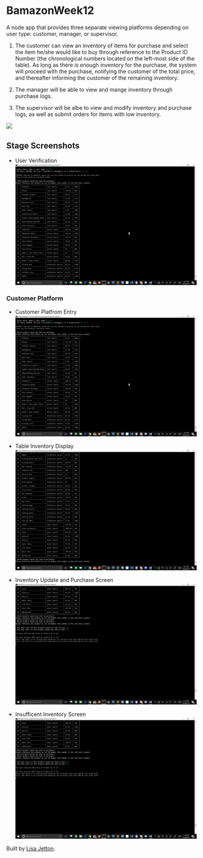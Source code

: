 # BamazonWeek12
A node app that provides three separate viewing platforms depending on user type: customer, manager, or supervisor.

1. The customer can view an inventory of items for purchase and select the item he/she would like to buy through reference to the Product ID Number (the chronological numbers located on the left-most side of the table). As long as there is enough inventory for the purchase, the system will proceed with the purchase, notifying the customer of the total price, and thereafter informing the customer of the remaining inventory.

2. The manager will be able to view and mange inventory through purchase logs. 

3. The supervisor will be albe to view and modify inventory and purchase logs, as well as submit orders for items with low inventory.


![](https://media.giphy.com/media/3ohhwqps0apDj0l17i/giphy.gif)


## Stage Screenshots
* User Verification 
![Customer Platfrom Entry](/screenshots/customer-entry.png)

### Customer Platform
* Customer Platfrom Entry
![Customer Platfrom Entry](/screenshots/customer-entry.png)

* Table Inventory Display
![Table Inventory Display](/screenshots/fullTable-display.png)

* Inventory Update and Purchase Screen
![Inventory Update and Purchase Screen](/screenshots/purchase-screen-failure.png)

* Insufficent Inventory Screen
![Insufficent Inventory Screen](/screenshots/purchase-screen-failure.png)


Built by [Lisa Jetton](https://github.com/JettTech/).
